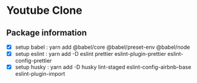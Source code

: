 # Youtube Clone

## Package information

- [x] setup babel : yarn add @babel/core @babel/preset-env @babel/node
- [x] setup eslint : yarn add -D eslint prettier eslint-plugin-prettier eslint-config-prettier
- [x] setup husky : yarn add -D husky lint-staged eslint-config-airbnb-base eslint-plugin-import
